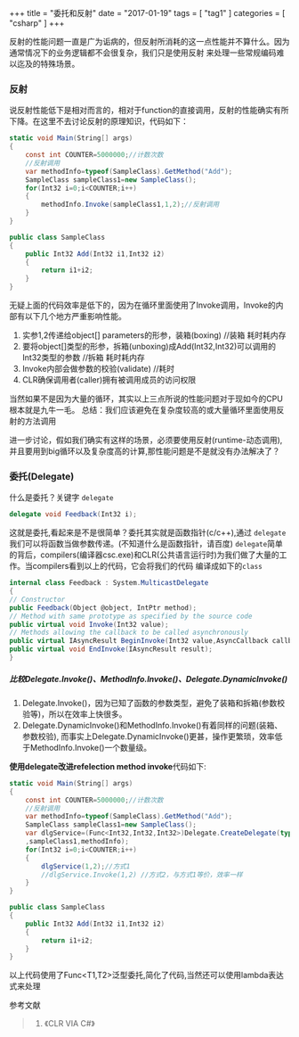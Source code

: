 +++
title = "委托和反射"
date = "2017-01-19"
tags = [ "tag1" ]
categories = [ "csharp" ]
+++

反射的性能问题一直是广为诟病的，但反射所消耗的这一点性能并不算什么。因为通常情况下的业务逻辑都不会很复杂，我们只是使用反射
来处理一些常规编码难以迄及的特殊场景。
<!--more-->
### 反射

说反射性能低下是相对而言的，相对于function的直接调用，反射的性能确实有所下降。在这里不去讨论反射的原理知识，代码如下：

```cs
static void Main(String[] args)
{
    const int COUNTER=5000000;//计数次数
    //反射调用
    var methodInfo=typeof(SampleClass).GetMethod("Add");
    SampleClass sampleClass1=new SampleClass();
    for(Int32 i=0;i<COUNTER;i++)
    {
        methodInfo.Invoke(sampleClass1,1,2);//反射调用
    }
}

public class SampleClass
{
    public Int32 Add(Int32 i1,Int32 i2)
    {
        return i1+i2;
    }
}
```

无疑上面的代码效率是低下的，因为在循环里面使用了Invoke调用，Invoke的内部有以下几个地方严重影响性能。

1. 实参1,2传递给object[] parameters的形参，装箱(boxing) //装箱 耗时耗内存
2. 要将object[]类型的形参，拆箱(unboxing)成Add(Int32,Int32)可以调用的Int32类型的参数 //拆箱 耗时耗内存
3. Invoke内部会做参数的校验(validate) //耗时
4. CLR确保调用者(caller)拥有被调用成员的访问权限

当然如果不是因为大量的循环，其实以上三点所说的性能问题对于现如今的CPU根本就是九牛一毛。
总结：我们应该避免在复杂度较高的或大量循环里面使用反射的方法调用

进一步讨论，假如我们确实有这样的场景，必须要使用反射(runtime-动态调用),并且要用到big循环以及复杂度高的计算,那性能问题是不是就没有办法解决了？

### 委托(Delegate)
什么是委托？关键字 `delegate`

```cs
delegate void Feedback(Int32 i);
```
这就是委托,看起来是不是很简单？委托其实就是函数指针(c/c++),通过 `delegate`我们可以将函数当做参数传递。(不知道什么是函数指针，请百度)
`delegate`简单的背后，compilers(编译器csc.exe)和CLR(公共语言运行时)为我们做了大量的工作。当compilers看到以上的代码，它会将我们的代码
编译成如下的`class`

```cs
internal class Feedback : System.MulticastDelegate 
{
// Constructor
public Feedback(Object @object, IntPtr method);
// Method with same prototype as specified by the source code
public virtual void Invoke(Int32 value);
// Methods allowing the callback to be called asynchronously
public virtual IAsyncResult BeginInvoke(Int32 value,AsyncCallback callback, Object @object);
public virtual void EndInvoke(IAsyncResult result);
}
```

##### 比较Delegate.Invoke()、MethodInfo.Invoke()、Delegate.DynamicInvoke()

1. Delegate.Invoke()，因为已知了函数的参数类型，避免了装箱和拆箱(参数校验等)，所以在效率上快很多。
2. Delegate.DynamicInvoke()和MethodInfo.Invoke()有着同样的问题(装箱、参数校验),
而事实上Delegate.DynamicInvoke()更甚，操作更繁琐，效率低于MethodInfo.Invoke()一个数量级。

**使用delegate改进refelection method invoke**代码如下:

```cs
static void Main(String[] args)
{
    const int COUNTER=5000000;//计数次数
    //反射调用
    var methodInfo=typeof(SampleClass).GetMethod("Add");
    SampleClass sampleClass1=new SampleClass();
    var dlgService=(Func<Int32,Int32,Int32>)Delegate.CreateDelegate(typeof(Func<Int32,Int32,Int32>)
    ,sampleClass1,methodInfo);
    for(Int32 i=0;i<COUNTER;i++)
    {
        dlgService(1,2);//方式1
        //dlgService.Invoke(1,2) //方式2，与方式1等价，效率一样
    }
}

public class SampleClass
{
    public Int32 Add(Int32 i1,Int32 i2)
    {
        return i1+i2;
    }
}
```

以上代码使用了Func<T1,T2>泛型委托,简化了代码,当然还可以使用lambda表达式来处理

参考文献

> 1. 《CLR VIA C#》
